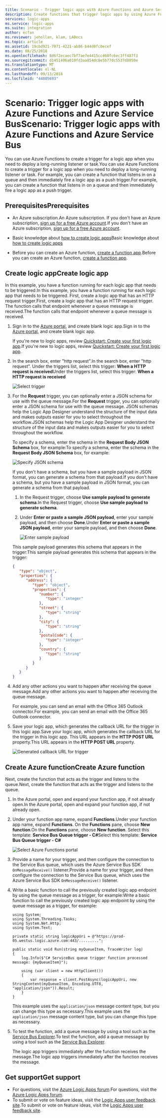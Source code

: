 ```yaml
---
title: Scenario - Trigger logic apps with Azure Functions and Azure Service Bus | Microsoft Docs
description: Create functions that trigger logic apps by using Azure Functions and Azure Service Bus
services: logic-apps
ms.service: logic-apps
ms.suite: integration
author: ecfan
ms.reviewer: jehollan, klam, LADocs
ms.topic: article
ms.assetid: 19cbd921-7071-4221-ab86-b44d0fc0ecef
ms.date: 08/25/2018
ms.openlocfilehash: 8d6f2ecaec7bf7ae7e4415ccd60fc6ec3ff487f3
ms.sourcegitcommit: d1451406a010fd3aa854dc8e5b77dc5537d8050e
ms.translationtype: MT
ms.contentlocale: nl-NL
ms.lasthandoff: 09/13/2018
ms.locfileid: "44805693"
---
```

# <a name="scenario-trigger-logic-apps-with-azure-functions-and-azure-service-bus"></a><span data-ttu-id="0056a-103">Scenario: Trigger logic apps with Azure Functions and Azure Service Bus</span><span class="sxs-lookup"><span data-stu-id="0056a-103">Scenario: Trigger logic apps with Azure Functions and Azure Service Bus</span></span>

<span data-ttu-id="0056a-104">You can use Azure Functions to create a trigger for a logic app when you need to deploy a long-running listener or task.</span><span class="sxs-lookup"><span data-stu-id="0056a-104">You can use Azure Functions to create a trigger for a logic app when you need to deploy a long-running listener or task.</span></span> <span data-ttu-id="0056a-105">For example, you can create a function that listens in on a queue and then immediately fire a logic app as a push trigger.</span><span class="sxs-lookup"><span data-stu-id="0056a-105">For example, you can create a function that listens in on a queue and then immediately fire a logic app as a push trigger.</span></span>

## <a name="prerequisites"></a><span data-ttu-id="0056a-106">Prerequisites</span><span class="sxs-lookup"><span data-stu-id="0056a-106">Prerequisites</span></span>

* <span data-ttu-id="0056a-107">An Azure subscription.</span><span class="sxs-lookup"><span data-stu-id="0056a-107">An Azure subscription.</span></span> <span data-ttu-id="0056a-108">If you don't have an Azure subscription, <a href="https://azure.microsoft.com/free/" target="_blank">sign up for a free Azure account</a>.</span><span class="sxs-lookup"><span data-stu-id="0056a-108">If you don't have an Azure subscription, <a href="https://azure.microsoft.com/free/" target="_blank">sign up for a free Azure account</a>.</span></span> 

* <span data-ttu-id="0056a-109">Basic knowledge about [how to create logic apps](../logic-apps/quickstart-create-first-logic-app-workflow.md)</span><span class="sxs-lookup"><span data-stu-id="0056a-109">Basic knowledge about [how to create logic apps](../logic-apps/quickstart-create-first-logic-app-workflow.md)</span></span> 

* <span data-ttu-id="0056a-110">Before you can create an Azure function, [create a function app](../azure-functions/functions-create-function-app-portal.md).</span><span class="sxs-lookup"><span data-stu-id="0056a-110">Before you can create an Azure function, [create a function app](../azure-functions/functions-create-function-app-portal.md).</span></span>

## <a name="create-logic-app"></a><span data-ttu-id="0056a-111">Create logic app</span><span class="sxs-lookup"><span data-stu-id="0056a-111">Create logic app</span></span>

<span data-ttu-id="0056a-112">In this example, you have a function running for each logic app that needs to be triggered.</span><span class="sxs-lookup"><span data-stu-id="0056a-112">In this example, you have a function running for each logic app that needs to be triggered.</span></span> <span data-ttu-id="0056a-113">First, create a logic app that has an HTTP request trigger.</span><span class="sxs-lookup"><span data-stu-id="0056a-113">First, create a logic app that has an HTTP request trigger.</span></span> <span data-ttu-id="0056a-114">The function calls that endpoint whenever a queue message is received.</span><span class="sxs-lookup"><span data-stu-id="0056a-114">The function calls that endpoint whenever a queue message is received.</span></span>  

1. <span data-ttu-id="0056a-115">Sign in to the [Azure portal](https://portal.azure.com), and create blank logic app.</span><span class="sxs-lookup"><span data-stu-id="0056a-115">Sign in to the [Azure portal](https://portal.azure.com), and create blank logic app.</span></span> 

   <span data-ttu-id="0056a-116">If you're new to logic apps, review [Quickstart: Create your first logic app](../logic-apps/quickstart-create-first-logic-app-workflow.md).</span><span class="sxs-lookup"><span data-stu-id="0056a-116">If you're new to logic apps, review [Quickstart: Create your first logic app](../logic-apps/quickstart-create-first-logic-app-workflow.md).</span></span>

1. <span data-ttu-id="0056a-117">In the search box, enter "http request".</span><span class="sxs-lookup"><span data-stu-id="0056a-117">In the search box, enter "http request".</span></span> <span data-ttu-id="0056a-118">Under the triggers list, select this trigger: **When a HTTP request is received**</span><span class="sxs-lookup"><span data-stu-id="0056a-118">Under the triggers list, select this trigger: **When a HTTP request is received**</span></span>

   ![Select trigger](./media/logic-apps-scenario-function-sb-trigger/when-http-request-received-trigger.png)

1. <span data-ttu-id="0056a-120">For the **Request** trigger, you can optionally enter a JSON schema for use with the queue message.</span><span class="sxs-lookup"><span data-stu-id="0056a-120">For the **Request** trigger, you can optionally enter a JSON schema for use with the queue message.</span></span> <span data-ttu-id="0056a-121">JSON schemas help the Logic App Designer understand the structure of the input data and makes outputs easier for you to select throughout the workflow.</span><span class="sxs-lookup"><span data-stu-id="0056a-121">JSON schemas help the Logic App Designer understand the structure of the input data and makes outputs easier for you to select throughout the workflow.</span></span> 

   <span data-ttu-id="0056a-122">To specify a schema, enter the schema in the **Request Body JSON Schema** box, for example:</span><span class="sxs-lookup"><span data-stu-id="0056a-122">To specify a schema, enter the schema in the **Request Body JSON Schema** box, for example:</span></span> 

   ![Specify JSON schema](./media/logic-apps-scenario-function-sb-trigger/when-http-request-received-trigger-schema.png)

   <span data-ttu-id="0056a-124">If you don't have a schema, but you have a sample payload in JSON format, you can generate a schema from that payload.</span><span class="sxs-lookup"><span data-stu-id="0056a-124">If you don't have a schema, but you have a sample payload in JSON format, you can generate a schema from that payload.</span></span>

   1. <span data-ttu-id="0056a-125">In the Request trigger, choose **Use sample payload to generate schema**.</span><span class="sxs-lookup"><span data-stu-id="0056a-125">In the Request trigger, choose **Use sample payload to generate schema**.</span></span>

   1. <span data-ttu-id="0056a-126">Under **Enter or paste a sample JSON payload**, enter your sample payload, and then choose **Done**.</span><span class="sxs-lookup"><span data-stu-id="0056a-126">Under **Enter or paste a sample JSON payload**, enter your sample payload, and then choose **Done**.</span></span>
      
      ![Enter sample payload](./media/logic-apps-scenario-function-sb-trigger/enter-sample-payload.png)

   <span data-ttu-id="0056a-128">This sample payload generates this schema that appears in the trigger:</span><span class="sxs-lookup"><span data-stu-id="0056a-128">This sample payload generates this schema that appears in the trigger:</span></span>

   ```json
   {
      "type": "object",
      "properties": {
         "address": {
            "type": "object",
            "properties": {
               "number": {
                  "type": "integer"
               },
               "street": {
                  "type": "string"
               },
               "city": {
                  "type": "string"
               },
               "postalCode": {
                  "type": "integer"
               },
               "country": {
                  "type": "string"
               }
            }
         }
      }
   }
   ```

1. <span data-ttu-id="0056a-129">Add any other actions you want to happen after receiving the queue message.</span><span class="sxs-lookup"><span data-stu-id="0056a-129">Add any other actions you want to happen after receiving the queue message.</span></span> 

   <span data-ttu-id="0056a-130">For example, you can send an email with the Office 365 Outlook connector.</span><span class="sxs-lookup"><span data-stu-id="0056a-130">For example, you can send an email with the Office 365 Outlook connector.</span></span>

1. <span data-ttu-id="0056a-131">Save your logic app, which generates the callback URL for the trigger in this logic app.</span><span class="sxs-lookup"><span data-stu-id="0056a-131">Save your logic app, which generates the callback URL for the trigger in this logic app.</span></span> <span data-ttu-id="0056a-132">This URL appears in the **HTTP POST URL** property.</span><span class="sxs-lookup"><span data-stu-id="0056a-132">This URL appears in the **HTTP POST URL** property.</span></span>

   ![Generated callback URL for trigger](./media/logic-apps-scenario-function-sb-trigger/callback-URL-for-trigger.png)

## <a name="create-azure-function"></a><span data-ttu-id="0056a-134">Create Azure function</span><span class="sxs-lookup"><span data-stu-id="0056a-134">Create Azure function</span></span>

<span data-ttu-id="0056a-135">Next, create the function that acts as the trigger and listens to the queue.</span><span class="sxs-lookup"><span data-stu-id="0056a-135">Next, create the function that acts as the trigger and listens to the queue.</span></span> 

1. <span data-ttu-id="0056a-136">In the Azure portal, open and expand your function app, if not already open.</span><span class="sxs-lookup"><span data-stu-id="0056a-136">In the Azure portal, open and expand your function app, if not already open.</span></span> 

1. <span data-ttu-id="0056a-137">Under your function app name, expand **Functions**.</span><span class="sxs-lookup"><span data-stu-id="0056a-137">Under your function app name, expand **Functions**.</span></span> <span data-ttu-id="0056a-138">On the **Functions** pane, choose **New function**.</span><span class="sxs-lookup"><span data-stu-id="0056a-138">On the **Functions** pane, choose **New function**.</span></span> <span data-ttu-id="0056a-139">Select this template: **Service Bus Queue trigger - C#**</span><span class="sxs-lookup"><span data-stu-id="0056a-139">Select this template: **Service Bus Queue trigger - C#**</span></span>
   
   ![Select Azure Functions portal](./media/logic-apps-scenario-function-sb-trigger/newqueuetriggerfunction.png)

1. <span data-ttu-id="0056a-141">Provide a name for your trigger, and then configure the connection to the Service Bus queue, which uses the Azure Service Bus SDK `OnMessageReceive()` listener.</span><span class="sxs-lookup"><span data-stu-id="0056a-141">Provide a name for your trigger, and then configure the connection to the Service Bus queue, which uses the Azure Service Bus SDK `OnMessageReceive()` listener.</span></span>

1. <span data-ttu-id="0056a-142">Write a basic function to call the previously created logic app endpoint by using the queue message as a trigger, for example:</span><span class="sxs-lookup"><span data-stu-id="0056a-142">Write a basic function to call the previously created logic app endpoint by using the queue message as a trigger, for example:</span></span> 
   
   ```CSharp
   using System;
   using System.Threading.Tasks;
   using System.Net.Http;
   using System.Text;
   
   private static string logicAppUri = @"https://prod-05.westus.logic.azure.com:443/.........";
   
   public static void Run(string myQueueItem, TraceWriter log)
   {
       log.Info($"C# ServiceBus queue trigger function processed message: {myQueueItem}");

       using (var client = new HttpClient())
       {
           var response = client.PostAsync(logicAppUri, new StringContent(myQueueItem, Encoding.UTF8, "application/json")).Result;
       }
   }
   ```

   <span data-ttu-id="0056a-143">This example uses the `application/json` message content type, but you can change this type as necessary.</span><span class="sxs-lookup"><span data-stu-id="0056a-143">This example uses the `application/json` message content type, but you can change this type as necessary.</span></span>

1. <span data-ttu-id="0056a-144">To test the function, add a queue message by using a tool such as the [Service Bus Explorer](https://github.com/paolosalvatori/ServiceBusExplorer).</span><span class="sxs-lookup"><span data-stu-id="0056a-144">To test the function, add a queue message by using a tool such as the [Service Bus Explorer](https://github.com/paolosalvatori/ServiceBusExplorer).</span></span> 

   <span data-ttu-id="0056a-145">The logic app triggers immediately after the function receives the message.</span><span class="sxs-lookup"><span data-stu-id="0056a-145">The logic app triggers immediately after the function receives the message.</span></span>

## <a name="get-support"></a><span data-ttu-id="0056a-146">Get support</span><span class="sxs-lookup"><span data-stu-id="0056a-146">Get support</span></span>

* <span data-ttu-id="0056a-147">For questions, visit the [Azure Logic Apps forum](https://social.msdn.microsoft.com/Forums/en-US/home?forum=azurelogicapps).</span><span class="sxs-lookup"><span data-stu-id="0056a-147">For questions, visit the [Azure Logic Apps forum](https://social.msdn.microsoft.com/Forums/en-US/home?forum=azurelogicapps).</span></span>
* <span data-ttu-id="0056a-148">To submit or vote on feature ideas, visit the [Logic Apps user feedback site](http://aka.ms/logicapps-wish).</span><span class="sxs-lookup"><span data-stu-id="0056a-148">To submit or vote on feature ideas, visit the [Logic Apps user feedback site](http://aka.ms/logicapps-wish).</span></span>

